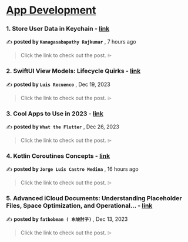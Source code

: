 
<h1><a href=https://medium.com/tag/mobile-app-development/recommended target="_blank" rel="noopener noreferrer">App Development</a></h1>
<h3>1. Store User Data in Keychain - <a href=https://medium.com/@sabapathy7/store-user-data-in-keychain-8b11f28ef20d?source=tag_recommended_feed---------0-84----------mobile_app_development----------63b86111_166e_4735_ac8b_85932f837d4c------- target="_blank" rel="noopener noreferrer">link</a></h3>

✍️ **posted by `Kanagasabapathy Rajkumar`** <date> , 7 hours ago</date>

<blockquote>Click the link to check out the post. ⌲</blockquote>

<h3>2. SwiftUI View Models: Lifecycle Quirks - <a href=https://medium.com/the-swift-cooperative/swiftui-view-models-lifecycle-quirks-8dd967e84e31?source=tag_recommended_feed---------1-107----------mobile_app_development----------63b86111_166e_4735_ac8b_85932f837d4c------- target="_blank" rel="noopener noreferrer">link</a></h3>

✍️ **posted by `Luis Recuenco`** <date> , Dec 19, 2023</date>

<blockquote>Click the link to check out the post. ⌲</blockquote>

<h3>3. Cool Apps to Use in 2023 - <a href=https://medium.com/@flutterwtf/cool-apps-to-use-in-2023-259885581956?source=tag_recommended_feed---------2-85----------mobile_app_development----------63b86111_166e_4735_ac8b_85932f837d4c------- target="_blank" rel="noopener noreferrer">link</a></h3>

✍️ **posted by `What the Flutter`** <date> , Dec 26, 2023</date>

<blockquote>Click the link to check out the post. ⌲</blockquote>

<h3>4. Kotlin Coroutines Concepts - <a href=https://medium.com/@devjorgecastro/kotlin-coroutines-concepts-dd4016e66042?source=tag_recommended_feed---------3-84----------mobile_app_development----------63b86111_166e_4735_ac8b_85932f837d4c------- target="_blank" rel="noopener noreferrer">link</a></h3>

✍️ **posted by `Jorge Luis Castro Medina`** <date> , 16 hours ago</date>

<blockquote>Click the link to check out the post. ⌲</blockquote>

<h3>5. Advanced iCloud Documents: Understanding Placeholder Files, Space Optimization, and Operational… - <a href=https://medium.com/itnext/advanced-icloud-documents-understanding-placeholder-files-space-optimization-and-operational-759b29c17e10?source=tag_recommended_feed---------4-107----------mobile_app_development----------63b86111_166e_4735_ac8b_85932f837d4c------- target="_blank" rel="noopener noreferrer">link</a></h3>

✍️ **posted by `fatbobman ( 东坡肘子)`** <date> , Dec 13, 2023</date>

<blockquote>Click the link to check out the post. ⌲</blockquote>

